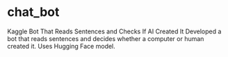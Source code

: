 # chat_bot
Kaggle Bot That Reads Sentences and Checks If AI Created It Developed a bot that reads sentences and decides whether a computer or human created it. Uses Hugging Face model. 
